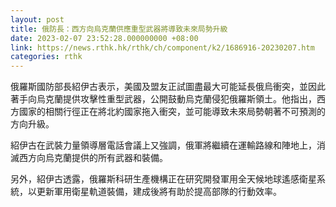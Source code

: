 ```yaml
---
layout: post
title: 俄防長：西方向烏克蘭供應重型武器將導致未來局勢升級
date: 2023-02-07 23:52:28.000000000 +08:00
link: https://news.rthk.hk/rthk/ch/component/k2/1686916-20230207.htm
categories: rthk
---
```


俄羅斯國防部長紹伊古表示，美國及盟友正試圖盡最大可能延長俄烏衝突，並因此著手向烏克蘭提供攻擊性重型武器，公開鼓動烏克蘭侵犯俄羅斯領土。他指出，西方國家的相關行徑正在將北約國家拖入衝突，並可能導致未來局勢朝著不可預測的方向升級。

紹伊古在武裝力量領導層電話會議上又強調，俄軍將繼續在運輸路線和陣地上，消滅西方向烏克蘭提供的所有武器和裝備。

另外，紹伊古透露，俄羅斯科研生產機構正在研究開發軍用全天候地球遙感衛星系統，以更新軍用衛星軌道裝備，建成後將有助於提高部隊的行動效率。
